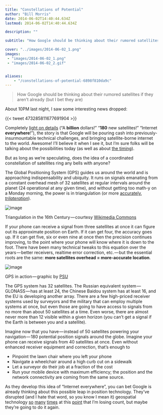 ```yaml
---
title: "Constellations of Potential"
author: "Bill Morris"
date: 2014-06-02T14:40:44.634Z
lastmod: 2014-06-02T14:40:44.634Z

description: ""

subtitle: "How Google should be thinking about their rumored satellites if they aren’t already (but I bet they are)"

cover: "../images/2014-06-02_1.png" 
images:
 - "images/2014-06-02_1.png" 
 - "images/2014-06-02_2.gif" 


aliases:
    - "/constellations-of-potential-6898f810da9c"
---
```



> How Google should be thinking about their rumored satellites if they aren’t already (but I bet they are)

About 10PM last night, I saw some interesting news dropped:

{{< tweet 473285811677691904 >}}


Completely [light on details](http://www.theverge.com/2014/6/2/5771322/google-reportedly-launching-180-satellites-for-worldwide-internet) (“A **billion** dollars!” “**180** new satellites!” “Internet **everywhere**!”), the story is that Google will be pouring cash into previously-insurmountable technical challenges, and bringing satellite-borne internet to the world. Awesome! I’ll believe it when I see it, but I’m sure folks will be talking about the possibilities today (as well as about [the timing](https://developer.apple.com/wwdc/)).

But as long as we’re speculating, does the idea of a coordinated constellation of satellites ring any bells with anyone?

The Global Positioning System (GPS) guides us around the world and is approaching indispensability and ubiquity. It runs on signals emanating from a constant overhead mesh of 32 satellites at regular intervals around the planet (24 operational at any given time), and without getting too math-y on a Monday morning, the power is in triangulation (or more [accurately](https://twitter.com/jscarto/status/473478174769422337), [_trilateration_](http://en.wikipedia.org/wiki/Trilateration)).




![image](../images/2014-06-02_1.png)

Triangulation in the 16th Century — courtesy [Wikimedia Commons](http://commons.wikimedia.org/wiki/File:CD006-Triangulation_16th_century.png)



If your phone can receive a signal from three satellites at once it can figure out its approximate position on Earth. If it can get four, the accuracy goes up. If it can get five, six or even nine at once then the precision continues improving, to the point where your phone will know where it is down to the foot. There have been many technical tweaks to this equation over the years — better receivers, realtime error correction, etc. — but the essential roots are the same: **more satellites overhead = more-accurate location**.




![image](../images/2014-06-02_2.gif)

GPS in action — graphic by [PSU](https://www.e-education.psu.edu/natureofgeoinfo/book/export/html/1620)



The GPS system has 32 satellites. The Russian equivalent system — GLONASS — has at least 24, the Chinese Baidou system has at least 16, and the EU is developing another array. There are a few high-priced receiver systems used by surveyors and the military that can employ multiple systems at once, but even those are going to have access to signals from no more than about 50 satellites at a time. Even worse, there are almost never more than 12 visible within a given horizon (you can’t get a signal if the Earth is between you and a satellite).

Imagine now that you have — instead of 50 satellites powering your navigation — 180 potential position signals around the globe. Imagine your phone can receive signals from 40 satellites at once. Even without enhanced receiver equipment and correction, that’s enough to

*   Pinpoint the lawn chair where you left your phone
*   Navigate a wheelchair around a high curb cut on a sidewalk
*   Let a surveyor do their job at a fraction of the cost
*   Run your mobile device with maximum efficiency; the position and the network connectivity are coming from the same source.

As they develop this idea of “Internet everywhere”, you can bet Google is already thinking about this possible leap in position technology. They’ve disrupted (and I hate that word, so you know I mean it) geospatial technology [so](http://en.wikipedia.org/wiki/Google_Earth) [many](http://blumenthals.com/blog/2009/05/13/google-maps-development-history-2005-2008/) [times](http://en.wikipedia.org/wiki/Google_Street_View) at this [point](http://techcrunch.com/2014/04/07/a-satellite-startup-could-be-googles-next-purchase/) that I’m losing count, but maybe they’re going to do it again.
